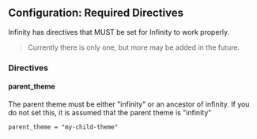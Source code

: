 ## Configuration: Required Directives

Infinity has directives that MUST be set for Infinity to work properly.

> Currently there is only one, but more may be added in the future.

### Directives

#### parent\_theme

The parent theme must be either "infinity" or an ancestor of infinity. If you do not set this, it
is assumed that the parent theme is "infinity"

	parent_theme = "my-child-theme"